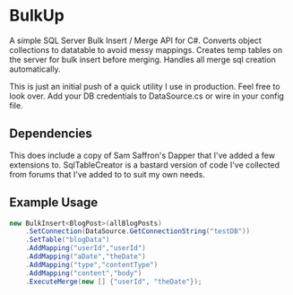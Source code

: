 BulkUp
======

A simple SQL Server Bulk Insert / Merge API for C#.  Converts object collections to datatable to avoid messy mappings.  Creates temp tables on the server for bulk insert before merging.  Handles all merge sql creation automatically.

This is just an initial push of a quick utility I use in production.  Feel free to look over.  Add your DB credentials to DataSource.cs or wire in your config file.

Dependencies
------------
This does include a copy of Sam Saffron's Dapper that I've added a few extensions to.  SqlTableCreator is a bastard version of code I've collected from forums that I've added to to suit my own needs.

Example Usage
-------------
```C#
new BulkInsert<BlogPost>(allBlogPosts)
	.SetConnection(DataSource.GetConnectionString("testDB"))
	.SetTable("blogData")
	.AddMapping("userId","userId")
	.AddMapping("aDate","theDate")
	.AddMapping("type","contentType")
	.AddMapping("content","body")
	.ExecuteMerge(new [] {"userId", "theDate"});
```